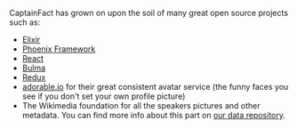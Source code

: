 CaptainFact has grown on upon the soil of many great open source projects such as:

* [Elixir](https://elixir-lang.org)
* [Phoenix Framework](https://github.com/phoenixframework/phoenix)
* [React](https://facebook.github.io/react/)
* [Bulma](http://bulma.io/)
* [Redux](http://redux.js.org/)
* [adorable.io](http://avatars.adorable.io/) for their great consistent avatar service (the funny faces 
  you see if you don't set your own profile picture)
* The Wikimedia foundation for all the speakers pictures and other metadata. You can find more 
  info about this part on [our data repository](https://github.com/CaptainFact/captain-fact-data).
